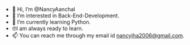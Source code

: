 - 👋 Hi, I’m @NancyAanchal
- 👀 I’m interested in Back-End-Development.
- 🌱 I’m currently learning Python.
- 🤓I am always ready to learn.
- 📫 You can reach me through my email id nancyjha2006@gmail.com.
